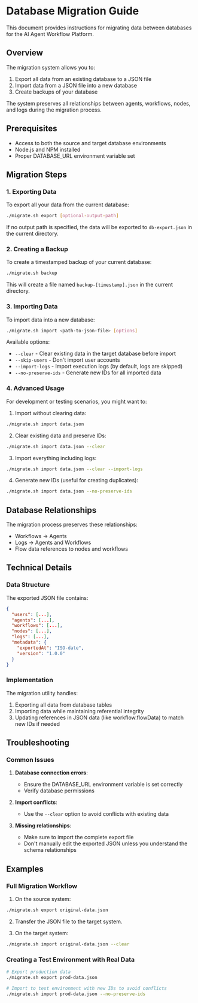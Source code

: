 # Database Migration Guide

This document provides instructions for migrating data between databases for the AI Agent Workflow Platform.

## Overview

The migration system allows you to:
1. Export all data from an existing database to a JSON file
2. Import data from a JSON file into a new database
3. Create backups of your database

The system preserves all relationships between agents, workflows, nodes, and logs during the migration process.

## Prerequisites

- Access to both the source and target database environments
- Node.js and NPM installed
- Proper DATABASE_URL environment variable set

## Migration Steps

### 1. Exporting Data

To export all your data from the current database:

```bash
./migrate.sh export [optional-output-path]
```

If no output path is specified, the data will be exported to `db-export.json` in the current directory.

### 2. Creating a Backup

To create a timestamped backup of your current database:

```bash
./migrate.sh backup
```

This will create a file named `backup-[timestamp].json` in the current directory.

### 3. Importing Data

To import data into a new database:

```bash
./migrate.sh import <path-to-json-file> [options]
```

Available options:
- `--clear` - Clear existing data in the target database before import
- `--skip-users` - Don\'t import user accounts
- `--import-logs` - Import execution logs (by default, logs are skipped)
- `--no-preserve-ids` - Generate new IDs for all imported data

### 4. Advanced Usage

For development or testing scenarios, you might want to:

1. Import without clearing data:
```bash
./migrate.sh import data.json
```

2. Clear existing data and preserve IDs:
```bash
./migrate.sh import data.json --clear
```

3. Import everything including logs:
```bash
./migrate.sh import data.json --clear --import-logs
```

4. Generate new IDs (useful for creating duplicates):
```bash
./migrate.sh import data.json --no-preserve-ids
```

## Database Relationships

The migration process preserves these relationships:
- Workflows → Agents
- Logs → Agents and Workflows
- Flow data references to nodes and workflows

## Technical Details

### Data Structure

The exported JSON file contains:
```json
{
  "users": [...],
  "agents": [...],
  "workflows": [...],
  "nodes": [...],
  "logs": [...],
  "metadata": {
    "exportedAt": "ISO-date",
    "version": "1.0.0"
  }
}
```

### Implementation

The migration utility handles:
1. Exporting all data from database tables
2. Importing data while maintaining referential integrity
3. Updating references in JSON data (like workflow.flowData) to match new IDs if needed

## Troubleshooting

### Common Issues

1. **Database connection errors**:
   - Ensure the DATABASE_URL environment variable is set correctly
   - Verify database permissions

2. **Import conflicts**:
   - Use the `--clear` option to avoid conflicts with existing data

3. **Missing relationships**:
   - Make sure to import the complete export file
   - Don\'t manually edit the exported JSON unless you understand the schema relationships

## Examples

### Full Migration Workflow

1. On the source system:
```bash
./migrate.sh export original-data.json
```

2. Transfer the JSON file to the target system.

3. On the target system:
```bash
./migrate.sh import original-data.json --clear
```

### Creating a Test Environment with Real Data

```bash
# Export production data
./migrate.sh export prod-data.json

# Import to test environment with new IDs to avoid conflicts
./migrate.sh import prod-data.json --no-preserve-ids
```
